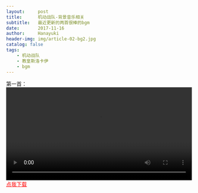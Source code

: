 ```yaml
---
layout:     post
title:      机动战队-背景音乐相关
subtitle:   最近更新的两首很棒的bgm
date:       2017-11-16
author:     Hanayuki
header-img: img/article-02-bg2.jpg
catalog: false
tags:
    - 机动战队
    - 教皇斯洛卡伊
    - bgm
---
```

第一首：<br>
<video src="http://hanayuki.me/img/机动战队-time of fame.mp4" controls="controls" style="width:100%"></video>
<a href="http://hanayuki.me/img/机动战队-time of fame.mp3" style="color:red">点我下载</a>

